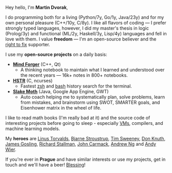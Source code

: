 Hey hello, I'm **Martin Dvorak**,

I do programming both for a living (Python/7y, Go/1y, Java/23y) and for my own personal pleasure (C++/10y, C/8y). I like all flavors of coding — I prefer strongly typed languages, however, I did my master's thesis in logic (Prolog/3y) and functional (ML/2y, Haskell/3y, Lisp/4y) languages and fell in love with them. I value **freedom** — I'm an open-source believer and the [right to fix](https://www.youtube.com/watch?v=Npd_xDuNi9k) supporter.

I use my **open-source projects** on a daily basis:

* **[Mind Forger](https://github.com/dvorka/mindforger)** (C++, Qt)
    - A thinking notebook to maintain what I learned and understood over the recent years — 16k+ notes in 800+ notebooks.
* **[HSTR](https://github.com/dvorka/hstr)** (C, ncurses)
    - Fastest [zsh](https://en.wikipedia.org/wiki/Z_shell) and [bash](https://www.gnu.org/software/bash/) history search for the terminal.
* **[Slake Moth](https://github.com/dvorka/coaching-notebook)** (Java, Google App Engine, GWT)
    - Auto coach helping me to systematically plan, solve problems, learn from mistakes, and brainstorm using SWOT, SMARTER goals, and Eisenhower matrix in the wheel of life.
<!--
* **[MyTraL](https://github.com/dvorka/my-training-log)** (Python)
    * A training and personal log, where I synchronize, aggregate, digitize, normalize, analyze, and predict the sports activities I have done and will do today.
-->

I like to read math books (I'm really bad at it) and the source code of interesting projects before going to sleep - especially [VMs](https://github.com/dvorka/logr-jvm-gc), compilers, and machine learning models.

My **heroes** are [Linus Torvalds](https://www.youtube.com/watch?v=idLyobOhtO4), [Bjarne Stroustrup](https://en.wikipedia.org/wiki/The_C%2B%2B_Programming_Language), [Tim Sweeney](https://www.youtube.com/watch?v=477qF6QNSvc), [Don Knuth](https://www-cs-faculty.stanford.edu/~knuth/), [James Gosling](https://github.com/bobbae/gosling-emacs), [Richard Stallman](https://www.gnu.org/gnu/manifesto.en.html),  [John Carmack](https://github.com/id-Software/DOOM/blob/a77dfb96cb91780ca334d0d4cfd86957558007e0/linuxdoom-1.10/r_main.c#L438), [Andrew Ng](https://www.andrewng.org/) and [Andy Wier](https://www.youtube.com/watch?v=2tfh6OUUYUw).

If you're ever in **Prague** and have similar interests or use my projects, get in touch and we'll have a beer! [Blessing](https://github.com/dvorka/mindforger/blob/de1da1d50582d3a34aa977bbd689505c3992a669/app/src/qt/mindforger.cpp#L4)!
